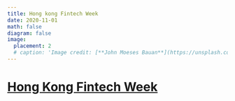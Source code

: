 ```yaml
---
title: Hong kong Fintech Week
date: 2020-11-01
math: false
diagram: false
image:
  placement: 2
  # caption: 'Image credit: [**John Moeses Bauan**](https://unsplash.com/photos/OGZtQF8iC0g)'
---
```

# [Hong Kong Fintech Week](https://www.fintechweek.hk/)
